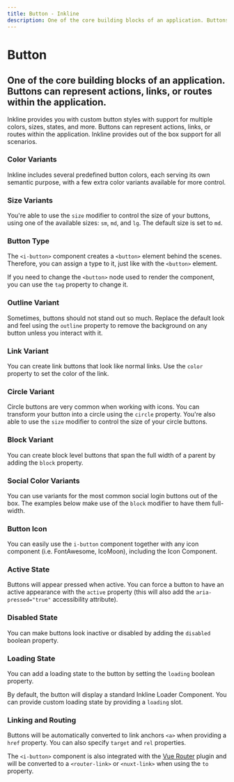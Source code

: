 ```yaml
---
title: Button - Inkline
description: One of the core building blocks of an application. Buttons can represent actions, links, or routes within the application.
---
```


<script setup>
import {
    IButtonBasicExample,
    IButtonBlockExample,
    IButtonTagExample,
    IButtonTypeExample,
    IButtonCircleExample,
    IButtonColorVariantsExample,
    IButtonIconExample,
    IButtonLinkExample,
    IButtonOutlineExample,
    IButtonRoutingExample,
    IButtonSizeVariantsExample,
    IButtonSocialColorVariantsExample,
    IButtonStateActiveExample,
    IButtonStateDisabledExample,
    IButtonStateLoadingExample
} from '@inkline/inkline/components/IButton/examples';
import { default as IButtonBasicExampleHTML } from '@inkline/inkline/components/IButton/examples/basic.html?raw';
import { default as IButtonBlockExampleHTML } from '@inkline/inkline/components/IButton/examples/block.html?raw';
import { default as IButtonTagExampleHTML } from '@inkline/inkline/components/IButton/examples/button-tag.html?raw';
import { default as IButtonTypeExampleHTML } from '@inkline/inkline/components/IButton/examples/button-type.html?raw';
import { default as IButtonCircleExampleHTML } from '@inkline/inkline/components/IButton/examples/circle.html?raw';
import { default as IButtonColorVariantsExampleHTML } from '@inkline/inkline/components/IButton/examples/color-variants.html?raw';
import { default as IButtonIconExampleHTML } from '@inkline/inkline/components/IButton/examples/icon.html?raw';
import { default as IButtonLinkExampleHTML } from '@inkline/inkline/components/IButton/examples/link.html?raw';
import { default as IButtonOutlineExampleHTML } from '@inkline/inkline/components/IButton/examples/outline.html?raw';
import { default as IButtonRoutingExampleHTML } from '@inkline/inkline/components/IButton/examples/routing.html?raw';
import { default as IButtonSizeVariantsExampleHTML } from '@inkline/inkline/components/IButton/examples/size-variants.html?raw';
import { default as IButtonSocialColorVariantsExampleHTML } from '@inkline/inkline/components/IButton/examples/social-color-variants.html?raw';
import { default as IButtonStateActiveExampleHTML } from '@inkline/inkline/components/IButton/examples/state-active.html?raw';
import { default as IButtonStateDisabledExampleHTML } from '@inkline/inkline/components/IButton/examples/state-disabled.html?raw';
import { default as IButtonStateLoadingExampleHTML } from '@inkline/inkline/components/IButton/examples/state-loading.html?raw';
</script>

# Button

## One of the core building blocks of an application. Buttons can represent actions, links, or routes within the application.

Inkline provides you with custom button styles with support for multiple colors, sizes, states, and more. Buttons can represent actions, links, or routes within the application. Inkline provides out of the box support for all scenarios.

<example :component="IButtonBasicExample" :html="IButtonBasicExampleHTML"></example>

### Color Variants
Inkline includes several predefined button colors, each serving its own semantic purpose, with a few extra color variants available for more control.

<example :component="IButtonColorVariantsExample" :html="IButtonColorVariantsExampleHTML"></example>

### Size Variants
You're able to use the `size` modifier to control the size of your buttons, using one of the available sizes: `sm`, `md`, and `lg`. The default size is set to `md`.

<example :component="IButtonSizeVariantsExample" :html="IButtonSizeVariantsExampleHTML"></example>

### Button Type
The `<i-button>` component creates a `<button>` element behind the scenes. Therefore, you can assign a type to it, just like with the `<button>` element.

<example :component="IButtonTypeExample" :html="IButtonTypeExampleHTML"></example>

If you need to change the `<button>` node used to render the component, you can use the `tag` property to change it.

<example :component="IButtonTagExample" :html="IButtonTagExampleHTML"></example>

### Outline Variant
Sometimes, buttons should not stand out so much. Replace the default look and feel using the `outline` property to remove the background on any button unless you interact with it.

<example :component="IButtonOutlineExample" :html="IButtonOutlineExampleHTML"></example>

### Link Variant
You can create link buttons that look like normal links. Use the `color` property to set the color of the link.

<example :component="IButtonLinkExample" :html="IButtonLinkExampleHTML"></example>

### Circle Variant
Circle buttons are very common when working with icons. You can transform your button into a circle using the `circle` property. You're also able to use the `size` modifier to control the size of your circle buttons. 

<example :component="IButtonCircleExample" :html="IButtonCircleExampleHTML"></example>

### Block Variant
You can create block level buttons that span the full width of a parent by adding the `block` property.

<example :component="IButtonBlockExample" :html="IButtonBlockExampleHTML"></example>

### Social Color Variants
You can use variants for the most common social login buttons out of the box. The examples below make use of the `block` modifier to have them full-width.

<example :component="IButtonSocialColorVariantsExample" :html="IButtonSocialColorVariantsExampleHTML"></example>

### Button Icon
You can easily use the `i-button` component together with any icon component (i.e. FontAwesome, IcoMoon), including the <router-link :to="{ name: 'docs-components-icon' }">Icon Component</router-link>.

<example :component="IButtonIconExample" :html="IButtonIconExampleHTML"></example>

### Active State
Buttons will appear pressed when active. You can force a button to have an active appearance with the `active` property (this will also add the `aria-pressed="true"` accessibility attribute).

<example :component="IButtonStateActiveExample" :html="IButtonStateActiveExampleHTML"></example>

### Disabled State
You can make buttons look inactive or disabled by adding the `disabled` boolean property.

<example :component="IButtonStateDisabledExample" :html="IButtonStateDisabledExampleHTML"></example>

### Loading State
You can add a loading state to the button by setting the `loading` boolean property. 

By default, the button will display a standard Inkline Loader Component. You can provide custom loading state by providing a `loading` slot.

<example :component="IButtonStateLoadingExample" :html="IButtonStateLoadingExampleHTML"></example>

### Linking and Routing
Buttons will be automatically converted to link anchors `<a>` when providing a `href` property. You can also specify `target` and `rel` properties.

The `<i-button>` component is also integrated with the [Vue Router](https://router.vuejs.org) plugin and will be converted to a `<router-link>` or `<nuxt-link>` when using the `to` property.

<example :component="IButtonRoutingExample" :html="IButtonRoutingExampleHTML"></example>
